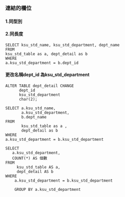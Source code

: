 
### 連結的欄位
#### 1.同型別
#### 2.同長度

```
SELECT ksu_std_name, ksu_std_department, dept_name
FROM
ksu_std_table as a, dept_detail as b
WHERE
a.ksu_std_department = b.dept_id
```
#### 更改名稱dept_id 為ksu_std_department
```
ALTER TABLE dept_detail CHANGE
      dept_id
      ksu_std_department
      char(2);
```
 
```
SELECT a.ksu_std_name,
       a.ksu_std_department,
       b.dept_name
FROM
       ksu_std_table as a ,
       dept_detail as b
WHERE
a.ksu_std_department = b.ksu_std_department
```

```
SELECT 
   a.ksu_std_department,
   COUNT(*) AS 個數
FROM
     ksu_std_table AS a,
     dept_detail AS b
WHERE
	a.ksu_std_department = b.ksu_std_department
    
    GROUP BY a.ksu_std_department
```
